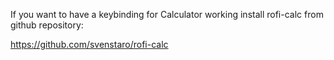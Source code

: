 If you want to have a keybinding for Calculator working install rofi-calc from github repository:

https://github.com/svenstaro/rofi-calc


